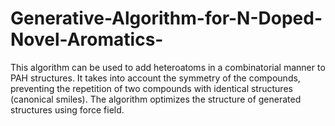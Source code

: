 # Generative-Algorithm-for-N-Doped-Novel-Aromatics-
This algorithm can be used to add heteroatoms in a combinatorial manner to PAH structures. It takes into account the symmetry of the compounds, preventing the repetition of two compounds with identical structures (canonical smiles). The algorithm optimizes the structure of generated structures using force field.
